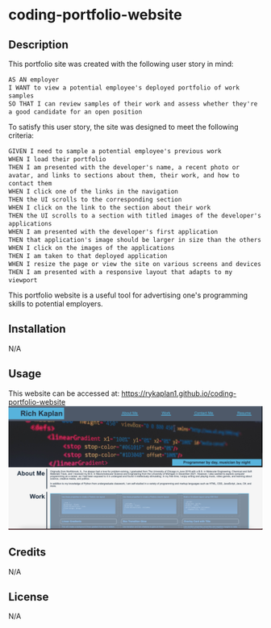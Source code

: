 # coding-portfolio-website

## Description
This portfolio site was created with the following user story in mind:
```
AS AN employer
I WANT to view a potential employee's deployed portfolio of work samples
SO THAT I can review samples of their work and assess whether they're a good candidate for an open position
```

To satisfy this user story, the site was designed to meet the following criteria:
```
GIVEN I need to sample a potential employee's previous work
WHEN I load their portfolio
THEN I am presented with the developer's name, a recent photo or avatar, and links to sections about them, their work, and how to contact them
WHEN I click one of the links in the navigation
THEN the UI scrolls to the corresponding section
WHEN I click on the link to the section about their work
THEN the UI scrolls to a section with titled images of the developer's applications
WHEN I am presented with the developer's first application
THEN that application's image should be larger in size than the others
WHEN I click on the images of the applications
THEN I am taken to that deployed application
WHEN I resize the page or view the site on various screens and devices
THEN I am presented with a responsive layout that adapts to my viewport
```

This portfolio website is a useful tool for advertising one's programming skills to potential employers.

## Installation
N/A

## Usage
This website can be accessed at: https://rykaplan1.github.io/coding-portfolio-website
![A screenshot of the webpage](assets/images/README_screenshot.png)

## Credits
N/A

## License
N/A
